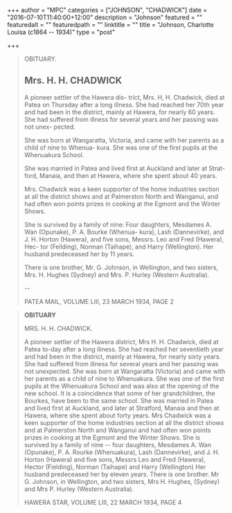 +++
author = "MPC"
categories = ["JOHNSON", "CHADWICK"]
date = "2016-07-10T11:40:00+12:00"
description = "Johnson"
featured = ""
featuredalt = ""
featuredpath = ""
linktitle = ""
title = "Johnson, Charlotte Louisa (c1864 -- 1934)"
type = "post"

+++

>    OBITUARY.
>
>    Mrs. H. H. CHADWICK
>    -------------------
>
>    A pioneer settler of the Hawera dis-
>    trict, Mrs. H, H. Chadwick, died at
>    Patea on Thursday after a long illness.
>    She had reached her 70th year and had
>    been in the district, mainly at
>    Hawera, for nearly 60 years. She
>    had suffered from illness for several
>    years and her passing was not unex-
>    pected.
>
>    She was born at Wangaratta,
>    Victoria, and came with her
>    parents as a child of nine to Whenua-
>    kura. She was one of the first pupils
>    at the Whenuakura School.
>
>    She was married in Patea and lived
>    first at Auckland and later at Strat-
>    ford, Manaia, and then at Hawera,
>    where she spent about 40 years.
>
>    Mrs. Chadwick was a keen supporter
>    of the home industries section at all
>    the district shows and at Palmerston
>    North and Wanganui, and had often
>    won points prizes in cooking at the
>    Egmont and the Winter Shows.
>
>    She is survived by a family of nine:
>    Four daughters, Mesdames A. Wan
>    (Opunake), P. A. Bourke (Whenua-
>    kura), Lash (Dannevirke), and J. H.
>    Horton (Hawera), and five sons,
>    Messrs. Leo and Fred (Hawera), Hec-
>    tor (Feilding), Norman (Taihape), and
>    Harry (Wellington). Her husband
>    predeceased her by 11 years.
>
>    There is one brother, Mr. G. Johnson, in
>    Wellington, and two sisters, Mrs. H.
>    Hughes (Sydney) and Mrs. P. Hurley
>    (Western Australia).
>
>    -- 
>
>    PATEA MAIL, VOLUME LIII, 23 MARCH 1934, PAGE 2

> __OBITUARY__
>
> MRS. H. H. CHADWICK.
>
> A pioneer settler of the Hawera district, Mrs H. H. Chadwick, died at Patea to-day after a long iliness.
> She had reached her seventieth year and had been in the district, mainly at Hawera, for nearly sixty years.
> She had suffered from illness for several years and her passing was not unexpected.
> She was born at Wangaratta (Victoria) and came with her parents as a child of nine to Whenuakura.
> She was one of the first pupils at the Whenuakura School and was also at the opening of the new school.
> It is a coincidence that some of her grandchildren, the Bourkes, have been to the same school.
> She was married in Patea and lived first at Auckland, and later at Stratford, Manaia and then at Hawera,
> where she spent about forty years.
> Mrs Chadwick was a keen supporter of the home industries section at all the district shows and at Palmerston North
> and Wanganui and had often won points prizes in cooking at the Egmont and the Winter Shows.
> She is survived by a family of nine -- four daughters, Mesdames A. Wan (Opunake), P. A. Rourke (Whenuakura),
> Lash (Dannevirke), and J. H. Horton (Hawera) and five sons, Messrs Leo and Fred (Hawera), Hector (Fielding),
> Norman (Taihape) and Harry (Wellington)
> Her husband predeceased her by eleven years.
> There is one brother. Mr G. Johnson, in Wellington, and two sisters, Mrs H. Hughes, (Sydney) and Mrs P. Hurley (Western Australia).
>
> HAWERA STAR, VOLUME LIII, 22 MARCH 1934, PAGE 4
